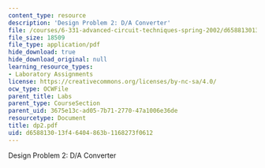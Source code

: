 ```yaml
---
content_type: resource
description: 'Design Problem 2: D/A Converter'
file: /courses/6-331-advanced-circuit-techniques-spring-2002/d658813013f46404863b1168273f0612_dp2.pdf
file_size: 18509
file_type: application/pdf
hide_download: true
hide_download_original: null
learning_resource_types:
- Laboratory Assignments
license: https://creativecommons.org/licenses/by-nc-sa/4.0/
ocw_type: OCWFile
parent_title: Labs
parent_type: CourseSection
parent_uid: 3675e13c-ad05-7b71-2770-47a1006e36de
resourcetype: Document
title: dp2.pdf
uid: d6588130-13f4-6404-863b-1168273f0612
---
```

Design Problem 2: D/A Converter